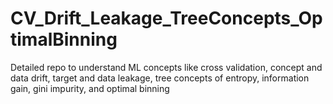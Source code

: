 # CV_Drift_Leakage_TreeConcepts_OptimalBinning

Detailed repo to understand ML concepts like cross validation, concept and data drift, target and data leakage, tree concepts of entropy, information gain, gini impurity, and optimal binning
